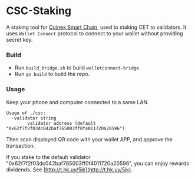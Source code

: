 # CSC-Staking

A staking tool for [Coinex Smart Chain](https://www.coinex.org/), used to staking CET to validators. 
It uses `Wallet Connect` protocol to connect to your wallet without providing secret key.

### Build

- Run `build_bridge.sh` to build `walletconnect-bridge`.
- Run `go build` to build the repo.

### Usage

Keep your phone and computer connected to a same LAN.

```
Usage of ./csc:
  -validator string
        validator address (default "0x62f7f2f03dc042baf765003ff0f4011720a20596")
```

Then scan displayed QR code with your wallet APP, and approve the transaction.

If you stake to the default validator "0x62f7f2f03dc042baf765003ff0f4011720a20596", you can enjoy rewards dividends. See [http://t.hk.uy/5jk](http://t.hk.uy/5jk).
